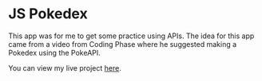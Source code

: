 # JS Pokedex

This app was for me to get some practice using APIs. The idea for this app came from a video from Coding Phase where he suggested making a Pokedex using the PokeAPI.

You can view my live project [here]().
